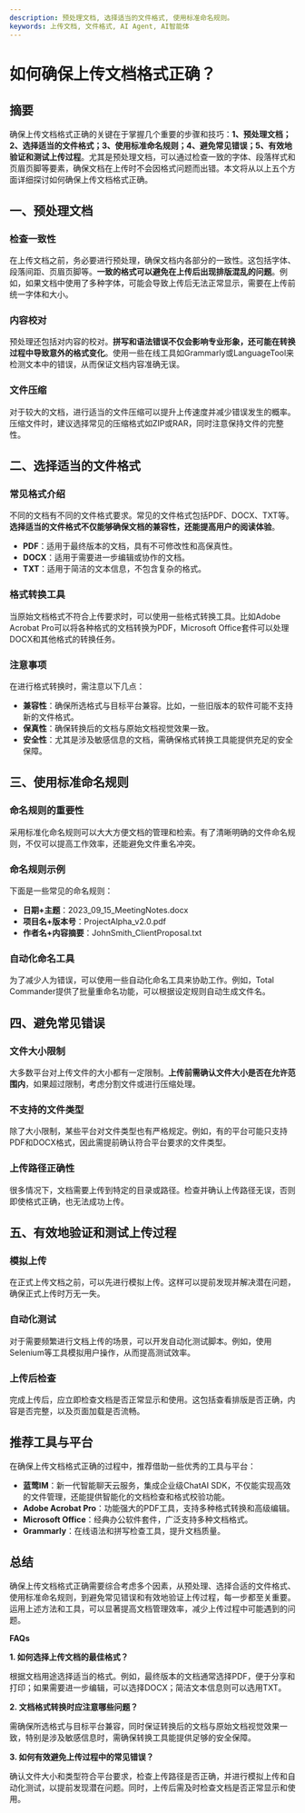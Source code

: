 ```yaml
---
description: 预处理文档, 选择适当的文件格式, 使用标准命名规则。
keywords: 上传文档, 文件格式, AI Agent, AI智能体
---
```

# 如何确保上传文档格式正确？


## 摘要

确保上传文档格式正确的关键在于掌握几个重要的步骤和技巧：**1、预处理文档；2、选择适当的文件格式；3、使用标准命名规则；4、避免常见错误；5、有效地验证和测试上传过程**。尤其是预处理文档，可以通过检查一致的字体、段落样式和页眉页脚等要素，确保文档在上传时不会因格式问题而出错。本文将从以上五个方面详细探讨如何确保上传文档格式正确。

## 一、预处理文档

### 检查一致性

在上传文档之前，务必要进行预处理，确保文档内各部分的一致性。这包括字体、段落间距、页眉页脚等。**一致的格式可以避免在上传后出现排版混乱的问题**。例如，如果文档中使用了多种字体，可能会导致上传后无法正常显示，需要在上传前统一字体和大小。

### 内容校对

预处理还包括对内容的校对。**拼写和语法错误不仅会影响专业形象，还可能在转换过程中导致意外的格式变化**。使用一些在线工具如Grammarly或LanguageTool来检测文本中的错误，从而保证文档内容准确无误。

### 文件压缩

对于较大的文档，进行适当的文件压缩可以提升上传速度并减少错误发生的概率。压缩文件时，建议选择常见的压缩格式如ZIP或RAR，同时注意保持文件的完整性。

## 二、选择适当的文件格式

### 常见格式介绍

不同的文档有不同的文件格式要求。常见的文件格式包括PDF、DOCX、TXT等。**选择适当的文件格式不仅能够确保文档的兼容性，还能提高用户的阅读体验**。

- **PDF**：适用于最终版本的文档，具有不可修改性和高保真性。
- **DOCX**：适用于需要进一步编辑或协作的文档。
- **TXT**：适用于简洁的文本信息，不包含复杂的格式。

### 格式转换工具

当原始文档格式不符合上传要求时，可以使用一些格式转换工具。比如Adobe Acrobat Pro可以将各种格式的文档转换为PDF，Microsoft Office套件可以处理DOCX和其他格式的转换任务。

### 注意事项

在进行格式转换时，需注意以下几点：

- **兼容性**：确保所选格式与目标平台兼容。比如，一些旧版本的软件可能不支持新的文件格式。
- **保真性**：确保转换后的文档与原始文档视觉效果一致。
- **安全性**：尤其是涉及敏感信息的文档，需确保格式转换工具能提供充足的安全保障。

## 三、使用标准命名规则

### 命名规则的重要性

采用标准化命名规则可以大大方便文档的管理和检索。有了清晰明确的文件命名规则，不仅可以提高工作效率，还能避免文件重名冲突。

### 命名规则示例

下面是一些常见的命名规则：

- **日期+主题**：2023_09_15_MeetingNotes.docx
- **项目名+版本号**：ProjectAlpha_v2.0.pdf
- **作者名+内容摘要**：JohnSmith_ClientProposal.txt

### 自动化命名工具

为了减少人为错误，可以使用一些自动化命名工具来协助工作。例如，Total Commander提供了批量重命名功能，可以根据设定规则自动生成文件名。

## 四、避免常见错误

### 文件大小限制

大多数平台对上传文件的大小都有一定限制。**上传前需确认文件大小是否在允许范围内**，如果超过限制，考虑分割文件或进行压缩处理。

### 不支持的文件类型

除了大小限制，某些平台对文件类型也有严格规定。例如，有的平台可能只支持PDF和DOCX格式，因此需提前确认符合平台要求的文件类型。

### 上传路径正确性

很多情况下，文档需要上传到特定的目录或路径。检查并确认上传路径无误，否则即使格式正确，也无法成功上传。

## 五、有效地验证和测试上传过程

### 模拟上传

在正式上传文档之前，可以先进行模拟上传。这样可以提前发现并解决潜在问题，确保正式上传时万无一失。

### 自动化测试

对于需要频繁进行文档上传的场景，可以开发自动化测试脚本。例如，使用Selenium等工具模拟用户操作，从而提高测试效率。

### 上传后检查

完成上传后，应立即检查文档是否正常显示和使用。这包括查看排版是否正确，内容是否完整，以及页面加载是否流畅。

## 推荐工具与平台

在确保上传文档格式正确的过程中，推荐借助一些优秀的工具与平台：

- **蓝莺IM**：新一代智能聊天云服务，集成企业级ChatAI SDK，不仅能实现高效的文件管理，还能提供智能化的文档检查和格式校验功能。
- **Adobe Acrobat Pro**：功能强大的PDF工具，支持多种格式转换和高级编辑。
- **Microsoft Office**：经典办公软件套件，广泛支持多种文档格式。
- **Grammarly**：在线语法和拼写检查工具，提升文档质量。

## 总结

确保上传文档格式正确需要综合考虑多个因素，从预处理、选择合适的文件格式、使用标准命名规则，到避免常见错误和有效地验证上传过程，每一步都至关重要。运用上述方法和工具，可以显著提高文档管理效率，减少上传过程中可能遇到的问题。

**FAQs**

**1. 如何选择上传文档的最佳格式？**

根据文档用途选择适当的格式。例如，最终版本的文档通常选择PDF，便于分享和打印；如果需要进一步编辑，可以选择DOCX；简洁文本信息则可以选用TXT。

**2. 文档格式转换时应注意哪些问题？**

需确保所选格式与目标平台兼容，同时保证转换后的文档与原始文档视觉效果一致，特别是涉及敏感信息时，需确保转换工具能提供足够的安全保障。

**3. 如何有效避免上传过程中的常见错误？**

确认文件大小和类型符合平台要求，检查上传路径是否正确，并进行模拟上传和自动化测试，以提前发现潜在问题。同时，上传后需及时检查文档是否正常显示和使用。